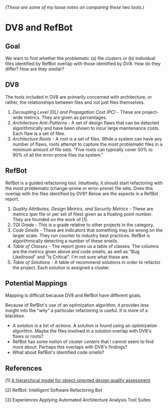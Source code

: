 *(These are some of my loose notes on comparing these two tools.)*

# DV8 and RefBot

## Goal

We want to find whether the problematic (a) file clusters or (b) individual files identified by RefBot overlap with those identified by DV8. How do they differ? How are they similar?

## DV8

The tools included in DV8 are primarily concerned with architecture, or rather, the relationships between files and not just files themselves. 

1. *Decoupling Level (DL) and Propagation Cost (PC)* - These are project-wide metrics. They are given as percentages.
2. *Architecture Anti-Patterns* - A set of design flaws that can be detected algorithmically and have been shown to incur large maintenance costs. Each flaw is a set of files.
3. *Architecture Roots* - A root is a set of files. While a system can have any number of flaws, roots attempt to capture the most problematic files in a minimum amount of file sets. "Five roots can typically cover 50% to 90% of all the error-prone files ina system."

## RefBot

RefBot is a guided refactoring tool. Intuitively, it should start refactoring with the most problematic (change-prone or error-prone) file sets. Does this overlap with the files identified by DV8? Below are the aspects in a RefBot report.

1. *Quality Attributes, Design Metrics, and Security Metrics* - These are metrics (per file or per set of files) given as a floating point number. They are founded on the work of [1].
2. *TQI Grade* - This is a grade relative to other projects in the category.
3. *Code Smells* - These are indicators that something may be wrong on the larger scale. They run counter to industry best practices. RefBot is algorithmically detecting a number of these smells.
4. *Table of Classes* - The report gives us a table of classes. The columns are the metrics given above and code smells, as well as "Bug Likelihood" and "Is Critical". I'm not sure what these are.
5. *Table of Solutions* - A table of recommend solutions in order to refactor the project. Each solution is assigned a cluster.

## Potential Mappings

Mapping is difficult because DV8 and RefBot have different goals.

Because of RefBot's use of an optimization algorithm, it provides less insight into the "why" a particular refactoring is useful. It is more of a blackbox.

 - A *solution* is a list of *actions*. A solution is found using an optimization algorithm. Maybe the files involved in a solution overlap with DV8's flaws or roots?
 - RefBot has some notion of *cluster centers* that I cannot seem to find more about. Perhaps this overlaps with DV8's findings?
 - What about RefBot's identified code smells?

## References

[1] [A hierarchical model for object-oriented design quality assessment](https://ieeexplore.ieee.org/document/979986)

[2] RefBot: Intelligent Software Refactoring Bot

[3] Experiences Applying Automated Architecture Analysis Tool Suites